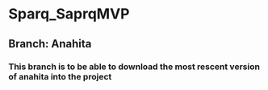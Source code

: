 # Sparq_SaprqMVP

## Branch: Anahita
### This branch is to be able to download the most rescent version of anahita into the project

